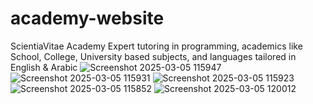 # academy-website
ScientiaVitae Academy
Expert tutoring in programming, academics like School, College, University based subjects, and languages tailored in English & Arabic
![Screenshot 2025-03-05 115947](https://github.com/user-attachments/assets/9d12fdd7-c9b3-4eda-b217-ca3464ea6e8a)
![Screenshot 2025-03-05 115931](https://github.com/user-attachments/assets/6e229bc4-234c-4b52-b890-a0babaa294bf)
![Screenshot 2025-03-05 115923](https://github.com/user-attachments/assets/8d0cca25-a5ec-49b6-ae26-3c35a2f7ace7)
![Screenshot 2025-03-05 115852](https://github.com/user-attachments/assets/5e150320-a353-4cf3-9920-1f76dff805a1)
![Screenshot 2025-03-05 120012](https://github.com/user-attachments/assets/450fbe32-8823-47dc-b57f-3358760a9ddf)
